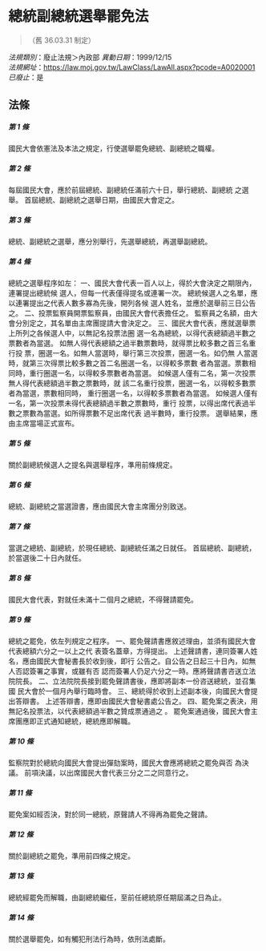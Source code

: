 # 總統副總統選舉罷免法
> （舊 36.03.31 制定）

*法規類別*：廢止法規＞內政部
*異動日期*：1999/12/15  
*法規網址*：https://law.moj.gov.tw/LawClass/LawAll.aspx?pcode=A0020001
*已廢止*：是


## 法條
##### 第 1 條
國民大會依憲法及本法之規定，行使選舉罷免總統、副總統之職權。

##### 第 2 條
每屆國民大會，應於前屆總統、副總統任滿前六十日，舉行總統、副總統
之選舉。
首屆總統、副總統之選舉日期，由國民大會定之。

##### 第 3 條
總統、副總統之選舉，應分別舉行，先選舉總統，再選舉副總統。

##### 第 4 條
總統之選舉程序如左：
一、國民大會代表一百人以上，得於大會決定之期限內，連署提出總統候
    選人，但每一代表僅得提名或連署一次。
    總統候選人之名單，應以連署提出之代表人數多寡為先後，開列各候
    選人姓名，並應於選舉前三日公告之。
二、投票監察員開票監察員，由國民大會代表擔任之。
    監察員之名額，由大會分別定之，其名單由主席團提請大會決定之。
三、國民大會代表，應就選舉票上所列之各候選人中，以無記名投票法圈
    選一名為總統，以得代表總額過半數之票數者為當選。
    如無人得代表總額之過半數票數時，就得票比較多數之首三名重行投
    票，圈選一名。如無人當選時，舉行第三次投票，圈選一名。如仍無
    人當選時，就第三次得票比較多數之首二名圈選一名，以得較多票數
    者為當選。票數相同時，重行圈選一名，以得較多票數者為當選。
    如候選人僅有二名，第一次投票無人得代表總額過半數之票數時，就
    該二名重行投票，圈選一名，以得較多數票者為當選，票數相同時，
    重行圈選一名，以得較多票數者為當選。
    如候選人僅有一名，第一次投票未得代表總額過半數之票數時，重行
    投票，以得出席代表過半數之票數為當選。如所得票數不足出席代表
    過半數時，重行投票。
    選舉結果，應由主席當場正式宣布。


##### 第 5 條
關於副總統候選人之提名與選舉程序，準用前條規定。

##### 第 6 條
總統、副總統之當選證書，應由國民大會主席團分別致送。

##### 第 7 條
當選之總統、副總統，於現任總統、副總統任滿之日就任。
首屆總統、副總統，於當選後二十日內就任。

##### 第 8 條
國民大會代表，對就任未滿十二個月之總統，不得聲請罷免。

##### 第 9 條
總統之罷免，依左列規定之程序。
一、罷免聲請書應敘述理由，並須有國民大會代表總額六分之一以上之代
    表簽名蓋章，方得提出。
    上述聲請書，連同簽署人姓名，應由國民大會秘書長於收到後，即行
    公告之。自公告之日起三十日內，如無人否認簽署之事實，或雖有否
    認而簽署人仍足六分之一時。應將聲請書咨送立法院院長。
二、立法院院長接到罷免聲請書後，應即將副本一份咨送總統，並召集國
    民大會於一個月內舉行臨時會。
三、總統得於收到上述副本後，向國民大會提出答辯書。
    上述答辯書，應即由國民大會秘書處公告之。
四、罷免案之表決，用無記名投票法，以代表總額過半數之贊成票通過之
    。
罷免案通過後，國民大會主席團應即正式通知總統，總統應即解職。


##### 第 10 條
監察院對於總統向國民大會提出彈劾案時，國民大會應將總統之罷免與否
為決議。
前項決議，以出席國民大會代表三分之二之同意行之。

##### 第 11 條
罷免案如經否決，對於同一總統，原聲請人不得再為罷免之聲請。

##### 第 12 條
關於副總統之罷免，準用前四條之規定。

##### 第 13 條
總統經罷免而解職，由副總統繼任，至前任總統原任期屆滿之日為止。

##### 第 14 條
關於選舉罷免，如有觸犯刑法行為時，依刑法處斷。


